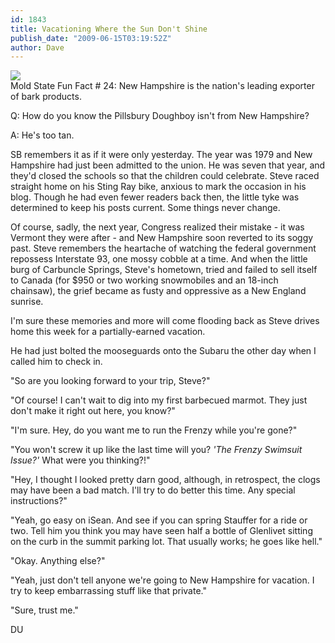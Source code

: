 ```yaml
---
id: 1843
title: Vacationing Where the Sun Don't Shine
publish_date: "2009-06-15T03:19:52Z"
author: Dave
---
```

![](http://www.flagstafffrenzy.org/wp-content/uploads/2009/06/nh.jpg)  
Mold State Fun Fact # 24: New Hampshire is the nation's leading exporter of bark products.

Q: How do you know the Pillsbury Doughboy isn't from New Hampshire?

A: He's too tan.

SB remembers it as if it were only yesterday. The year was 1979 and New Hampshire had just been admitted to the union. He was seven that year, and they'd closed the schools so that the children could celebrate. Steve raced straight home on his Sting Ray bike, anxious to mark the occasion in his blog. Though he had even fewer readers back then, the little tyke was determined to keep his posts current. Some things never change.

Of course, sadly, the next year, Congress realized their mistake - it was Vermont they were after - and New Hampshire soon reverted to its soggy past. Steve remembers the heartache of watching the federal government repossess Interstate 93, one mossy cobble at a time. And when the little burg of Carbuncle Springs, Steve's hometown, tried and failed to sell itself to Canada (for $950 or two working snowmobiles and an 18-inch chainsaw), the grief became as fusty and oppressive as a New England sunrise.

I'm sure these memories and more will come flooding back as Steve drives home this week for a partially-earned vacation.

He had just bolted the mooseguards onto the Subaru the other day when I called him to check in.

"So are you looking forward to your trip, Steve?"

"Of course! I can't wait to dig into my first barbecued marmot. They just don't make it right out here, you know?"

"I'm sure. Hey, do you want me to run the Frenzy while you're gone?"

"You won't screw it up like the last time will you? _'The Frenzy Swimsuit Issue?'_ What were you thinking?!"

"Hey, I thought I looked pretty darn good, although, in retrospect, the clogs may have been a bad match. I'll try to do better this time. Any special instructions?"

"Yeah, go easy on iSean. And see if you can spring Stauffer for a ride or two. Tell him you think you may have seen half a bottle of Glenlivet sitting on the curb in the summit parking lot. That usually works; he goes like hell."

"Okay. Anything else?"

"Yeah, just don't tell anyone we're going to New Hampshire for vacation. I try to keep embarrassing stuff like that private."

"Sure, trust me."

DU
